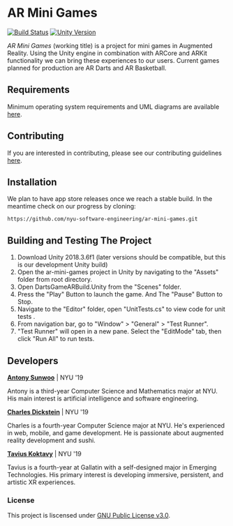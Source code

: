 # AR Mini Games
[![Build Status](https://travis-ci.com/nyu-software-engineering/ar-mini-games.svg?branch=master)](https://travis-ci.com/nyu-software-engineering/ar-mini-games)
[![Unity Version](https://img.shields.io/badge/unity%20version-2018.3.6f1-informational.svg)]()

_AR Mini Games_ (working title) is a project for mini games in Augmented Reality. Using the Unity engine in combination with ARCore and ARKit functionality we can bring these experiences to our users. Current games planned for production are AR Darts and AR Basketball.

## Requirements
Minimum operating system requirements and UML diagrams are available [here](https://github.com/nyu-software-engineering/ar-mini-games/blob/master/REQUIREMENTS.md).

## Contributing
If you are interested in contributing, please see our contributing guidelines [here](https://github.com/nyu-software-engineering/ar-mini-games/blob/master/CONTRIBUTING.md).

## Installation
We plan to have app store releases once we reach a stable build. In the meantime check on our progress by cloning:
```
https://github.com/nyu-software-engineering/ar-mini-games.git
```
## Building and Testing The Project
1. Download Unity 2018.3.6f1 (later versions should be compatible, but this is our development Unity build) 
2. Open the ar-mini-games project in Unity by navigating to the "Assets" folder from root directory.
3. Open DartsGameARBuild.Unity from the "Scenes" folder.
4. Press the "Play" Button to launch the game. And The "Pause" Button to Stop.
5. Navigate to the "Editor" folder, open "UnitTests.cs" to view code for unit tests .
6. From navigation bar, go to "Window" > "General" > "Test Runner".
7. "Test Runner" will open in a new pane. Select the "EditMode" tab, then click "Run All" to run tests.

## Developers
[**Antony Sunwoo**](https://github.com/asunwoo98) | NYU '19

Antony is a third-year Computer Science and Mathematics major at NYU. His main interest is artificial intelligence and software engineering.

[**Charles Dickstein**](https://github.com/charleswdickstein) | NYU '19

Charles is a fourth-year Computer Science major at NYU. He's experienced in web, mobile, and game development. He is passionate about augmented reality development and sushi. 

[**Tavius Koktavy**](https://github.com/kotavy) | NYU '19

Tavius is a fourth-year at Gallatin with a self-designed major in Emerging Technologies. His primary interest is developing immersive, persistent, and artistic XR experiences.

### License
This project is liscensed under [GNU Public License v3.0](https://github.com/nyu-software-engineering/ar-mini-games/blob/master/LICENSE).
